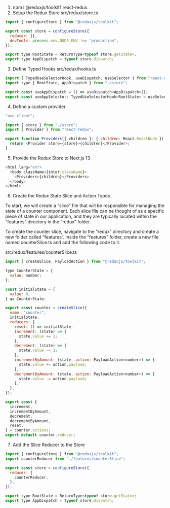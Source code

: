 1. npm i @reduxjs/toolkit1 react-redux.
2. Setup the Redux Store
   src/redux/store.ts


```js
import { configureStore } from "@reduxjs/toolkit";

export const store = configureStore({
  reducer: {},
  devTools: process.env.NODE_ENV !== "production",
});

export type RootState = ReturnType<typeof store.getState>;
export type AppDispatch = typeof store.dispatch;
```

3. Define Typed Hooks
   src/redux/hooks.ts

```js
import { TypedUseSelectorHook, useDispatch, useSelector } from "react-redux";
import type { RootState, AppDispatch } from "./store";

export const useAppDispatch = () => useDispatch<AppDispatch>();
export const useAppSelector: TypedUseSelectorHook<RootState> = useSelector;
```

4. Define a custom provider

```js
"use client";

import { store } from "./store";
import { Provider } from "react-redux";

export function Providers({ children }: { children: React.ReactNode }) {
  return <Provider store={store}>{children}</Provider>;
}
```

5. Provide the Redux Store to Next.js 13

```js
<html lang="en">
  <body className={inter.className}>
    <Providers>{children}</Providers>
  </body>
</html>
```

6. Create the Redux State Slice and Action Types

To start, we will create a “slice” file that will be responsible for managing the state of a counter component. Each slice file can be thought of as a specific piece of state in our application, and they are typically located within the “features” directory in the “redux” folder.

To create the counter slice, navigate to the “redux” directory and create a new folder called “features“. Inside the “features” folder, create a new file named counterSlice.ts and add the following code to it.

src/redux/features/counterSlice.ts

```js
import { createSlice, PayloadAction } from "@reduxjs/toolkit";

type CounterState = {
  value: number;
};

const initialState = {
  value: 0,
} as CounterState;

export const counter = createSlice({
  name: "counter",
  initialState,
  reducers: {
    reset: () => initialState,
    increment: (state) => {
      state.value += 1;
    },
    decrement: (state) => {
      state.value -= 1;
    },
    incrementByAmount: (state, action: PayloadAction<number>) => {
      state.value += action.payload;
    },
    decrementByAmount: (state, action: PayloadAction<number>) => {
      state.value -= action.payload;
    },
  },
});

export const {
  increment,
  incrementByAmount,
  decrement,
  decrementByAmount,
  reset,
} = counter.actions;
export default counter.reducer;

```

7. Add the Slice Reducer to the Store

```js
import { configureStore } from "@reduxjs/toolkit";
import counterReducer from "./features/counterSlice";

export const store = configureStore({
  reducer: {
    counterReducer,
  },
});

export type RootState = ReturnType<typeof store.getState>;
export type AppDispatch = typeof store.dispatch;
```
